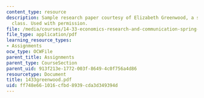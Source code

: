 ```yaml
---
content_type: resource
description: Sample research paper courtesy of Elizabeth Greenwood, a student in the
  class. Used with permission.
file: /media/courses/14-33-economics-research-and-communication-spring-2005/ff748e661016cfbd8939cda3d349394d_1433greenwood.pdf
file_type: application/pdf
learning_resource_types:
- Assignments
ocw_type: OCWFile
parent_title: Assignments
parent_type: CourseSection
parent_uid: 913f213e-1772-003f-8649-4c0f756a4d86
resourcetype: Document
title: 1433greenwood.pdf
uid: ff748e66-1016-cfbd-8939-cda3d349394d
---
```

